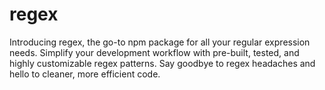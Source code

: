 # regex
Introducing regex, the go-to npm package for all your regular expression needs. Simplify your development workflow with pre-built, tested, and highly customizable regex patterns. Say goodbye to regex headaches and hello to cleaner, more efficient code.
